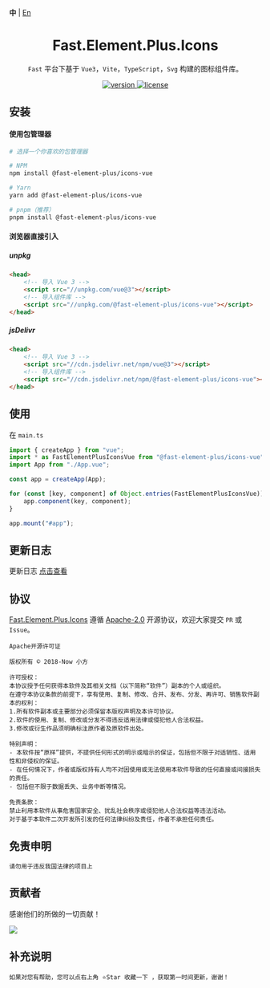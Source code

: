 **中** | [En](https://github.com/China-xiaoFang/fast.element.plus.icons)

<h1 align="center">Fast.Element.Plus.Icons</h1>

<p align="center">
  <code>Fast</code> 平台下基于 <code>Vue3</code>，<code>Vite</code>，<code>TypeScript</code>，<code>Svg</code> 构建的图标组件库。
</p>

<p align="center">
  <a href="https://www.npmjs.com/package/@fast-element-plus/icons-vue">
    <img src="https://img.shields.io/npm/v/@fast-element-plus/icons-vue?color=orange&label=" alt="version" />
  </a>
  <a href="https://gitee.com/China-xiaoFang/fast.element.plus.icons/blob/master/LICENSE">
    <img src="https://img.shields.io/npm/l/@fast-element-plus/icons-vue" alt="license" />
  </a>
</p>

## 安装

#### 使用包管理器

```sh
# 选择一个你喜欢的包管理器

# NPM
npm install @fast-element-plus/icons-vue

# Yarn
yarn add @fast-element-plus/icons-vue

# pnpm（推荐）
pnpm install @fast-element-plus/icons-vue
```

#### 浏览器直接引入

##### unpkg

```html
<head>
	<!-- 导入 Vue 3 -->
	<script src="//unpkg.com/vue@3"></script>
	<!-- 导入组件库 -->
	<script src="//unpkg.com/@fast-element-plus/icons-vue"></script>
</head>
```

##### jsDelivr

```html
<head>
	<!-- 导入 Vue 3 -->
	<script src="//cdn.jsdelivr.net/npm/vue@3"></script>
	<!-- 导入组件库 -->
	<script src="//cdn.jsdelivr.net/npm/@fast-element-plus/icons-vue"></script>
</head>
```

## 使用

在 `main.ts`

```typescript
import { createApp } from "vue";
import * as FastElementPlusIconsVue from "@fast-element-plus/icons-vue";
import App from "./App.vue";

const app = createApp(App);

for (const [key, component] of Object.entries(FastElementPlusIconsVue)) {
	app.component(key, component);
}

app.mount("#app");
```

## 更新日志

更新日志 [点击查看](https://gitee.com/China-xiaoFang/fast.element.plus.icons/commits/master)

## 协议

[Fast.Element.Plus.Icons](https://gitee.com/China-xiaoFang/fast.element.plus.icons) 遵循 [Apache-2.0](https://gitee.com/China-xiaoFang/fast.element.plus.icons/blob/master/LICENSE) 开源协议，欢迎大家提交 `PR` 或 `Issue`。

```
Apache开源许可证

版权所有 © 2018-Now 小方

许可授权：
本协议授予任何获得本软件及其相关文档（以下简称“软件”）副本的个人或组织。
在遵守本协议条款的前提下，享有使用、复制、修改、合并、发布、分发、再许可、销售软件副本的权利：
1.所有软件副本或主要部分必须保留本版权声明及本许可协议。
2.软件的使用、复制、修改或分发不得违反适用法律或侵犯他人合法权益。
3.修改或衍生作品须明确标注原作者及原软件出处。

特别声明：
- 本软件按“原样”提供，不提供任何形式的明示或暗示的保证，包括但不限于对适销性、适用性和非侵权的保证。
- 在任何情况下，作者或版权持有人均不对因使用或无法使用本软件导致的任何直接或间接损失的责任。
- 包括但不限于数据丢失、业务中断等情况。

免责条款：
禁止利用本软件从事危害国家安全、扰乱社会秩序或侵犯他人合法权益等违法活动。
对于基于本软件二次开发所引发的任何法律纠纷及责任，作者不承担任何责任。
```

## 免责申明

```
请勿用于违反我国法律的项目上
```

## 贡献者

感谢他们的所做的一切贡献！

<a href="https://github.com/China-xiaoFang/Fast.Element.Plus.Icons/graphs/contributors">
  <img src="https://contrib.rocks/image?repo=China-xiaoFang/Fast.Element.Plus.Icons" />
</a>

## 补充说明

```
如果对您有帮助，您可以点右上角 ⭐Star 收藏一下 ，获取第一时间更新，谢谢！
```
